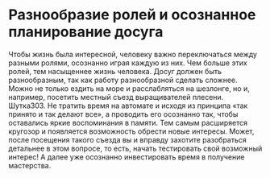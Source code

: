 # Разнообразие ролей и осознанное планирование досуга

Чтобы жизнь была интересной, человеку важно переключаться между разными ролями, осознанно играя каждую из них. Чем больше этих ролей, тем насыщеннее жизнь человека. Досуг должен быть разнообразным, так как работу разнообразной сделать сложнее. Можно не только ездить на море и расслабляться на шезлонге, но и, например, посетить местный съезд выращивателей плесени. Шутка303. Не тратить время на автомате и исходя из принципа «так принято и так делают все», а проводить его осознанно так, чтобы оставались яркие воспоминания в памяти. Тем самым расширяется кругозор и появляется возможность обрести новые интересы. Может, после посещения такого съезда вы и вправду захотите разобраться детальнее в этом вопросе, то есть, начать тестировать свой возможный интерес! А далее уже осознанно инвестировать время в получение мастерства.
